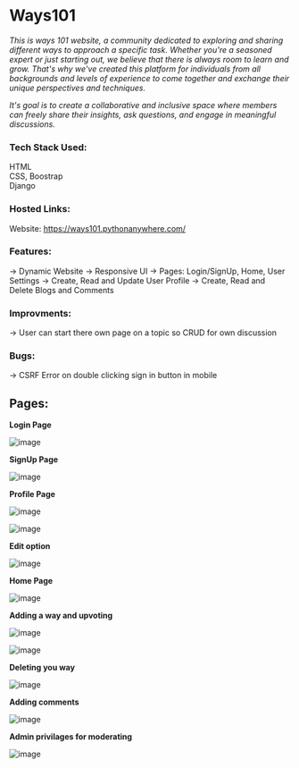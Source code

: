 # Ways101

*This is ways 101 website, a community dedicated to exploring and sharing different ways to approach a specific task. Whether you're a seasoned expert or just starting out, we believe that there is always room to learn and grow. That's why we've created this platform for individuals from all backgrounds and levels of experience to come together and exchange their unique perspectives and techniques.* <br />

*It's goal is to create a collaborative and inclusive space where members can freely share their insights, ask questions, and engage in meaningful discussions.*

### Tech Stack Used:
HTML <br />
CSS, Boostrap <br />
Django <br />

### Hosted Links:
Website: https://ways101.pythonanywhere.com/

### Features:
-> Dynamic Website
-> Responsive UI
-> Pages: Login/SignUp, Home, User Settings
-> Create, Read and Update User Profile
-> Create, Read and Delete Blogs and Comments

### Improvments:
-> User can start there own page on a topic so CRUD for own discussion

### Bugs:
-> CSRF Error on double clicking sign in button in mobile

## Pages:

**Login Page**

![image](https://user-images.githubusercontent.com/82869137/231204165-8c49cb25-fa9d-485b-925d-db142299d043.png)

**SignUp Page**

![image](https://user-images.githubusercontent.com/82869137/231204066-fb8889e8-0a3e-41fe-9748-603f4bfba33e.png)

**Profile Page**

![image](https://user-images.githubusercontent.com/82869137/231204465-b7811e5d-b70f-4255-8010-9c24fcd8b15a.png)

![image](https://user-images.githubusercontent.com/82869137/231204545-58fe2373-49c3-4cd6-9ce4-17b354733266.png)

**Edit option**

![image](https://user-images.githubusercontent.com/82869137/231204734-2134dc68-ad03-4050-bb0e-5c43e358bd20.png)

**Home Page**

![image](https://user-images.githubusercontent.com/82869137/231204979-c7c420c9-9fe8-440b-b70e-1a11f8504284.png)

**Adding a way and upvoting**

![image](https://user-images.githubusercontent.com/82869137/231205100-ecc2c02e-8934-4312-bc41-81595958c609.png)

![image](https://user-images.githubusercontent.com/82869137/231205869-a0ce8838-2f6b-4f59-940e-3a0e0283a464.png)

**Deleting you way**

![image](https://user-images.githubusercontent.com/82869137/231205425-0ed3e70e-f173-4ab9-809c-79e8d1b23896.png)

**Adding comments**

![image](https://user-images.githubusercontent.com/82869137/231206507-7fa5fcdd-20d1-427c-b731-f753d3277f71.png)

**Admin privilages for moderating**

![image](https://user-images.githubusercontent.com/82869137/231206027-747b5ab7-0ee0-4ee1-84dc-04ee28f24735.png)







